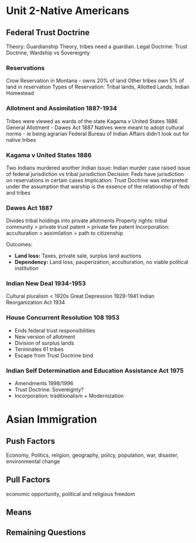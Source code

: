 # Unit 2-Native Americans
## Federal Trust Doctrine
Theory: Guardianship Theory, tribes need a guardian.
Legal Doctrine: Trust Doctrine, Wardship vs Sovereignty

### Reservations
Crow Reservation in Montana - owns 20% of land
Other tribes own 5% of land in reservation
Types of Reservation: Tribal lands, Allotted Lands, Indian Homestead

### Allotment and Assimilation 1887-1934
Tribes were viewed as wards of the state
Kagama v United States 1886
General Allotment - Dawes Act 1887
Natives were meant to adopt cultural norms - ie being agrarian
Federal Bureau of Indian Affairs didn't look out for native tribes

### Kagama v United States 1886
Two Indians murdered another Indian
Issue: Indian murder case raised issue of federal jurisdiction vs tribal jurisdiction
Decision: Feds have jurisdiction on reservations in certain cases
Implication: Trust Doctrine was interpreted under the assumption that warship is the essence of the relationship of feds and tribes

### Dawes Act 1887
Divides tribal holdings into private allotments
Property rights: tribal community > private trust patent > private fee patent
Incorporation: acculturation > assimilation = path to citizenship

Outcomes:
  - **Land loss:** Taxes, private sale, surplus land auctions
  - **Dependency:** Land loss, pauperization, acculturation, no viable political institution

### Indian New Deal 1934-1953
Cultural pluralism < 1920s
Great Depression 1929-1941
Indian Reorganization Act 1934

### House Concurrent Resolution 108 1953
  - Ends federal trust responsibilities
  - New version of allotment
  - Division of surplus lands
  - Terminates 61 tribes 
  - Escape from Trust Doctrine bind

### Indian Self Determination and Education Assistance Act 1975
  - Amendments 1998/1996
  - Trust Doctrine: Sovereignty?
  - Incorporation: traditionalism + Modernization

# Asian Immigration

## Push Factors
Economy, Politics, religion, geography, policy, population, war, disaster, environmental change
## Pull Factors
economic opportunity, political and religious freedom

## Means



## Remaining Questions